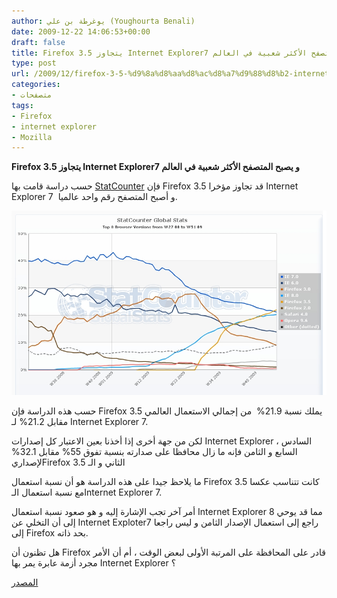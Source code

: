 ```yaml
---
author: يوغرطة بن علي (Youghourta Benali)
date: 2009-12-22 14:06:53+00:00
draft: false
title: Firefox 3.5 يتجاوز Internet Explorer7 و يصبح المتصفح الأكثر شعبية في العالم
type: post
url: /2009/12/firefox-3-5-%d9%8a%d8%aa%d8%ac%d8%a7%d9%88%d8%b2-internet-explorer7-%d9%88-%d9%8a%d8%b5%d8%a8%d8%ad-%d8%a7%d9%84%d9%85%d8%aa%d8%b5%d9%81%d8%ad-%d8%a7%d9%84%d8%a3%d9%83%d8%ab%d8%b1-%d8%b4%d8%b9%d8%a8/
categories:
- متصفحات
tags:
- Firefox
- internet explorer
- Mozilla
---
```


**Firefox 3.5 يتجاوز Internet Explorer7 و يصبح المتصفح الأكثر شعبية في العالم**


حسب دراسة قامت بها [StatCounter](http://translate.googleusercontent.com/translate_c?hl=fr&ie=UTF-8&sl=en&tl=fr&u=http://gs.statcounter.com/&rurl=translate.google.com&usg=ALkJrhjiFr9IU5hTRzsXk2NFzJGSW7E4YQ#browser_version-ww-weekly-200827-200951) فإن Firefox 3.5 قد تجاوز مؤخرا Internet Explorer 7  و أصبح المتصفح رقم واحد عالميا.

![StatCounterGlobal](StatCounterGlobal.jpg)


حسب هذه الدراسة فإن Firefox 3.5 يملك نسبة 21.9%  من إجمالي الاستعمال العالمي مقابل 21.2% لـ Internet Explorer 7.

لكن من جهة أخرى إذا أخذنا بعين الاعتبار كل إصدارات Internet Explorer السادس ، السابع و الثامن فإنه ما زال محافظا على صدارته بنسبة تفوق 55% مقابل 32.1% لإصداريFirefox الثاني و الـ 3.5

ما يلاحظ جيدا على هذه الدراسة هو أن نسبة استعمال Firefox 3.5 كانت تتناسب عكسا مع نسبة استعمال الـInternet Explorer 7.

أمر آخر تجب الإشارة إليه و هو صعود نسبة استعمال Internet Explorer 8 مما قد يوحي إلى أن التخلي عن Internet Exploter7 راجع إلى استعمال الإصدار الثامن و ليس راجعا إلى Firefox بحد ذاته.

هل تظنون أن Firefox قادر على المحافظة على المرتبة الأولى لبعض الوقت ، أم أن الأمر مجرد أزمة عابرة يمر بها Internet Explorer ؟

[المصدر](http://gs.statcounter.com/#browser_version-ww-weekly-200827-200951-Line)
